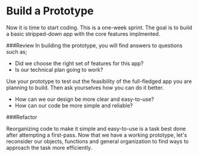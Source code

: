 # Build a Prototype

Now it is time to start coding. This is a one-week sprint. The goal is to build a basic stripped-down app with the core features implmented. 

###Review
In building the prototype, you will find answers to questions such as;

- Did we choose the right set of features for this app?
- Is our technical plan going to work?

Use your prototype to test out the feasibility of the full-fledged app you are planning to build. Then ask yourselves how you can do it better.

- How can we our design be more clear and easy-to-use?
- How can our code be more simple and reliable?

###Refactor

Reorganizing code to make it simple and easy-to-use is a task best done after attempting a first-pass. Now that we have a working prototype, let's reconsider our objects, functions and general organization to find ways to approach the task more efficiently.